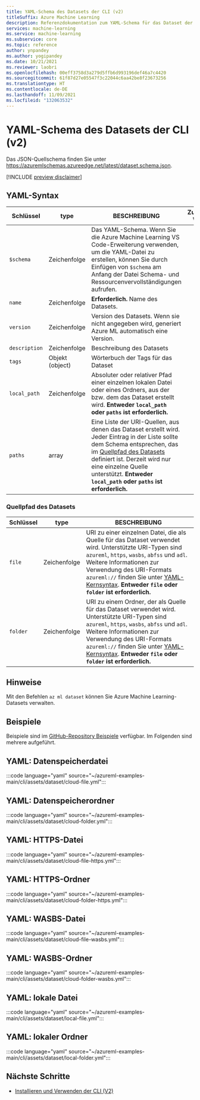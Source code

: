 ```yaml
---
title: YAML-Schema des Datasets der CLI (v2)
titleSuffix: Azure Machine Learning
description: Referenzdokumentation zum YAML-Schema für das Dataset der CLI (v2).
services: machine-learning
ms.service: machine-learning
ms.subservice: core
ms.topic: reference
author: ynpandey
ms.author: yogipandey
ms.date: 10/21/2021
ms.reviewer: laobri
ms.openlocfilehash: 00eff3758d3a279d5ffb6d993196def46a7c4420
ms.sourcegitcommit: 61f87d27e05547f3c22044c6aa42be8f23673256
ms.translationtype: HT
ms.contentlocale: de-DE
ms.lasthandoff: 11/09/2021
ms.locfileid: "132063532"
---
```

# <a name="cli-v2-dataset-yaml-schema"></a>YAML-Schema des Datasets der CLI (v2)

Das JSON-Quellschema finden Sie unter https://azuremlschemas.azureedge.net/latest/dataset.schema.json.

[!INCLUDE [preview disclaimer](../../includes/machine-learning-preview-generic-disclaimer.md)]

## <a name="yaml-syntax"></a>YAML-Syntax

| Schlüssel | type | BESCHREIBUNG | Zulässige Werte |
| --- | ---- | ----------- | -------------- |
| `$schema` | Zeichenfolge | Das YAML-Schema. Wenn Sie die Azure Machine Learning VS Code-Erweiterung verwenden, um die YAML-Datei zu erstellen, können Sie durch Einfügen von `$schema` am Anfang der Datei Schema- und Ressourcenvervollständigungen aufrufen. | |
| `name` | Zeichenfolge | **Erforderlich.** Name des Datasets. | |
| `version` | Zeichenfolge | Version des Datasets. Wenn sie nicht angegeben wird, generiert Azure ML automatisch eine Version. | |
| `description` | Zeichenfolge | Beschreibung des Datasets | |
| `tags` | Objekt (object) | Wörterbuch der Tags für das Dataset | |
| `local_path` | Zeichenfolge | Absoluter oder relativer Pfad einer einzelnen lokalen Datei oder eines Ordners, aus der bzw. dem das Dataset erstellt wird. **Entweder `local_path` oder `paths` ist erforderlich.** | |
| `paths` | array | Eine Liste der URI-Quellen, aus denen das Dataset erstellt wird. Jeder Eintrag in der Liste sollte dem Schema entsprechen, das im [Quellpfad des Datasets](#dataset-source-path) definiert ist. Derzeit wird nur eine einzelne Quelle unterstützt.  **Entweder `local_path` oder `paths` ist erforderlich.** | |

### <a name="dataset-source-path"></a>Quellpfad des Datasets

| Schlüssel | type | BESCHREIBUNG |
| --- | ---- | ----------- |
| `file` | Zeichenfolge | URI zu einer einzelnen Datei, die als Quelle für das Dataset verwendet wird. Unterstützte URI-Typen sind `azureml`, `https`, `wasbs`, `abfss` und `adl`. Weitere Informationen zur Verwendung des URI-Formats `azureml://` finden Sie unter [YAML-Kernsyntax](reference-yaml-core-syntax.md). **Entweder `file` oder `folder` ist erforderlich.** |
| `folder` | Zeichenfolge | URI zu einem Ordner, der als Quelle für das Dataset verwendet wird. Unterstützte URI-Typen sind `azureml`, `https`, `wasbs`, `abfss` und `adl`. Weitere Informationen zur Verwendung des URI-Formats `azureml://` finden Sie unter [YAML-Kernsyntax](reference-yaml-core-syntax.md). **Entweder `file` oder `folder` ist erforderlich.** |

## <a name="remarks"></a>Hinweise

Mit den Befehlen `az ml dataset` können Sie Azure Machine Learning-Datasets verwalten.

## <a name="examples"></a>Beispiele

Beispiele sind im [GitHub-Repository Beispiele](https://github.com/Azure/azureml-examples/tree/main/cli/assets/dataset) verfügbar. Im Folgenden sind mehrere aufgeführt.

## <a name="yaml-datastore-file"></a>YAML: Datenspeicherdatei

:::code language="yaml" source="~/azureml-examples-main/cli/assets/dataset/cloud-file.yml":::

## <a name="yaml-datastore-folder"></a>YAML: Datenspeicherordner

:::code language="yaml" source="~/azureml-examples-main/cli/assets/dataset/cloud-folder.yml":::

## <a name="yaml-https-file"></a>YAML: HTTPS-Datei

:::code language="yaml" source="~/azureml-examples-main/cli/assets/dataset/cloud-file-https.yml":::

## <a name="yaml-https-folder"></a>YAML: HTTPS-Ordner

:::code language="yaml" source="~/azureml-examples-main/cli/assets/dataset/cloud-folder-https.yml":::

## <a name="yaml-wasbs-file"></a>YAML: WASBS-Datei

:::code language="yaml" source="~/azureml-examples-main/cli/assets/dataset/cloud-file-wasbs.yml":::

## <a name="yaml-wasbs-folder"></a>YAML: WASBS-Ordner

:::code language="yaml" source="~/azureml-examples-main/cli/assets/dataset/cloud-folder-wasbs.yml":::

## <a name="yaml-local-file"></a>YAML: lokale Datei

:::code language="yaml" source="~/azureml-examples-main/cli/assets/dataset/local-file.yml":::

## <a name="yaml-local-folder"></a>YAML: lokaler Ordner

:::code language="yaml" source="~/azureml-examples-main/cli/assets/dataset/local-folder.yml":::

## <a name="next-steps"></a>Nächste Schritte

- [Installieren und Verwenden der CLI (V2)](how-to-configure-cli.md)
